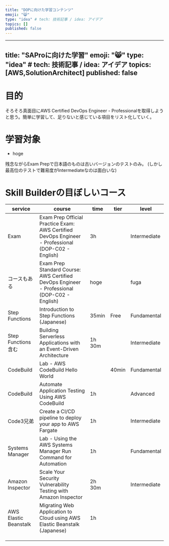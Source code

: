 ```yaml
---
title: "DOPに向けた学習コンテンツ"
emoji: "😸"
type: "idea" # tech: 技術記事 / idea: アイデア
topics: []
published: false
---
```

---
title: "SAProに向けた学習"
emoji: "😸"
type: "idea" # tech: 技術記事 / idea: アイデア
topics: [AWS,SolutionArchitect]
published: false
---

# 目的
そろそろ真面目にAWS Certified DevOps Engineer - Professionalを取得しようと思う。簡単に学習して、足りないと感じている項目をリスト化していく。

# 学習対象
- hoge

残念ながらExam Prepで日本語のものは古いバージョンのテストのみ。
(しかし最高位のテストで難易度がIntermediateなのは面白いな)

# Skill Builderの目ぼしいコース
|service|course|time|tier|level|
| ---- |----|----|----|----|
|Exam|Exam Prep Official Practice Exam: AWS Certified DevOps Engineer - Professional (DOP-C02 - English)|3h||Intermediate|
|コースもある|Exam Prep Standard Course: AWS Certified DevOps Engineer - Professional (DOP-C02 - English)|hoge||fuga|
|Step Functions|Introduction to Step Functions (Japanese)|35min|Free|Fundamental|
|Step Functions 含む|Building Serverless Applications with an Event-Driven Architecture|1h 30m||Intermediate|
|CodeBuild|Lab - AWS CodeBuild Hello World||40min|Fundamental|
|CodeBuild|Automate Application Testing Using AWS CodeBuild|1h||Advanced|
|Code3兄弟|Create a CI/CD pipeline to deploy your app to AWS Fargate|1h||Intermediate|
|Systems Manager|Lab - Using the AWS Systems Manager Run Command for Automation|1h||Fundamental|
|Amazon Inspector|Scale Your Security Vulnerability Testing with Amazon Inspector |2h 30m||Intermediate|
|AWS Elastic Beanstalk|Migrating Web Application to Cloud using AWS Elastic Beanstalk (Japanese)|1h|||
||||||
||||||
||||||

